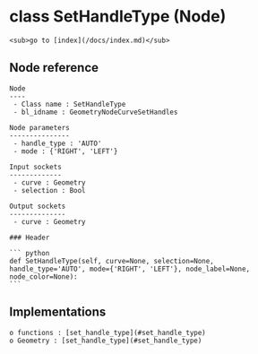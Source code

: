 # class SetHandleType (Node)

    <sub>go to [index](/docs/index.md)</sub>
    
## Node reference

    Node
    ----
     - Class name : SetHandleType
     - bl_idname : GeometryNodeCurveSetHandles
    
    Node parameters
    ---------------
     - handle_type : 'AUTO'
     - mode : {'RIGHT', 'LEFT'}
    
    Input sockets
    -------------
     - curve : Geometry
     - selection : Bool
    
    Output sockets
    --------------
     - curve : Geometry
    
    ### Header

    ``` python
    def SetHandleType(self, curve=None, selection=None, handle_type='AUTO', mode={'RIGHT', 'LEFT'}, node_label=None, node_color=None):
    ```
    
## Implementations

    o functions : [set_handle_type](#set_handle_type)
    o Geometry : [set_handle_type](#set_handle_type) 
    
    